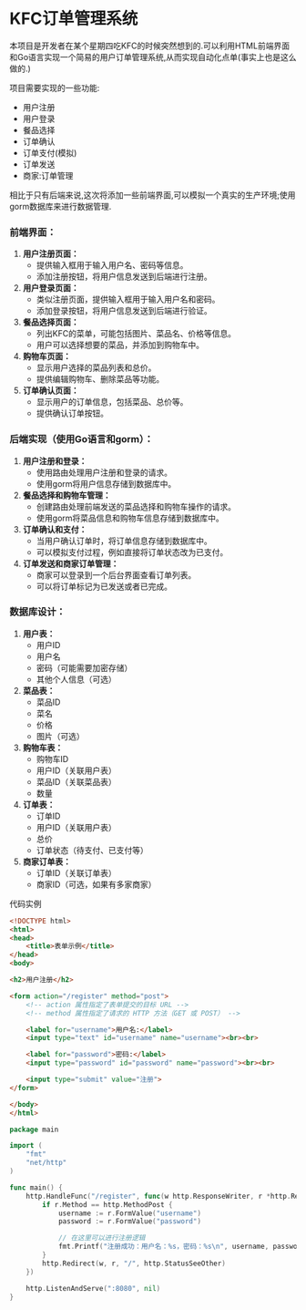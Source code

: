 # KFC订单管理系统

本项目是开发者在某个星期四吃KFC的时候突然想到的.可以利用HTML前端界面和Go语言实现一个简易的用户订单管理系统,从而实现自动化点单(事实上也是这么做的.)

项目需要实现的一些功能:

- 用户注册
- 用户登录
- 餐品选择
- 订单确认
- 订单支付(模拟)
- 订单发送
- 商家:订单管理

相比于只有后端来说,这次将添加一些前端界面,可以模拟一个真实的生产环境;使用gorm数据库来进行数据管理.

### 前端界面：

1. **用户注册页面：**
   - 提供输入框用于输入用户名、密码等信息。
   - 添加注册按钮，将用户信息发送到后端进行注册。
2. **用户登录页面：**
   - 类似注册页面，提供输入框用于输入用户名和密码。
   - 添加登录按钮，将用户信息发送到后端进行验证。
3. **餐品选择页面：**
   - 列出KFC的菜单，可能包括图片、菜品名、价格等信息。
   - 用户可以选择想要的菜品，并添加到购物车中。
4. **购物车页面：**
   - 显示用户选择的菜品列表和总价。
   - 提供编辑购物车、删除菜品等功能。
5. **订单确认页面：**
   - 显示用户的订单信息，包括菜品、总价等。
   - 提供确认订单按钮。

### 后端实现（使用Go语言和gorm）：

1. **用户注册和登录：**
   - 使用路由处理用户注册和登录的请求。
   - 使用gorm将用户信息存储到数据库中。
2. **餐品选择和购物车管理：**
   - 创建路由处理前端发送的菜品选择和购物车操作的请求。
   - 使用gorm将菜品信息和购物车信息存储到数据库中。
3. **订单确认和支付：**
   - 当用户确认订单时，将订单信息存储到数据库中。
   - 可以模拟支付过程，例如直接将订单状态改为已支付。
4. **订单发送和商家订单管理：**
   - 商家可以登录到一个后台界面查看订单列表。
   - 可以将订单标记为已发送或者已完成。

### 数据库设计：

1. **用户表：**
   - 用户ID
   - 用户名
   - 密码（可能需要加密存储）
   - 其他个人信息（可选）
2. **菜品表：**
   - 菜品ID
   - 菜名
   - 价格
   - 图片（可选）
3. **购物车表：**
   - 购物车ID
   - 用户ID（关联用户表）
   - 菜品ID（关联菜品表）
   - 数量
4. **订单表：**
   - 订单ID
   - 用户ID（关联用户表）
   - 总价
   - 订单状态（待支付、已支付等）
5. **商家订单表：**
   - 订单ID（关联订单表）
   - 商家ID（可选，如果有多家商家）

代码实例

```html
<!DOCTYPE html>
<html>
<head>
    <title>表单示例</title>
</head>
<body>

<h2>用户注册</h2>

<form action="/register" method="post">
    <!-- action 属性指定了表单提交的目标 URL -->
    <!-- method 属性指定了请求的 HTTP 方法（GET 或 POST） -->

    <label for="username">用户名:</label>
    <input type="text" id="username" name="username"><br><br>

    <label for="password">密码:</label>
    <input type="password" id="password" name="password"><br><br>

    <input type="submit" value="注册">
</form>

</body>
</html>

```

```go
package main

import (
	"fmt"
	"net/http"
)

func main() {
	http.HandleFunc("/register", func(w http.ResponseWriter, r *http.Request) {
		if r.Method == http.MethodPost {
			username := r.FormValue("username")
			password := r.FormValue("password")

			// 在这里可以进行注册逻辑
			fmt.Printf("注册成功：用户名：%s，密码：%s\n", username, password)
		}
		http.Redirect(w, r, "/", http.StatusSeeOther)
	})

	http.ListenAndServe(":8080", nil)
}

```

